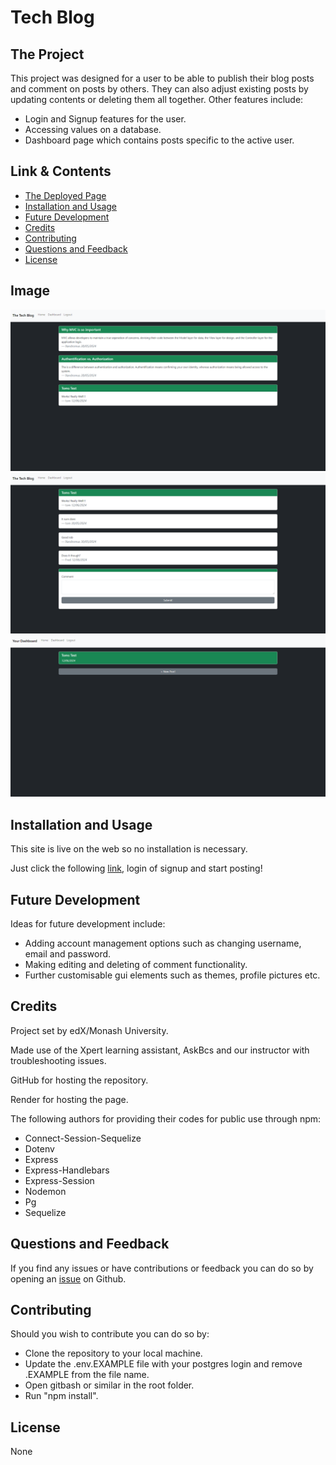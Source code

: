 # Tech Blog

## The Project

This project was designed for a user to be able to publish their blog posts and comment on posts by others. They can also adjust existing posts by updating contents or deleting them all together. Other features include:

-   Login and Signup features for the user.
-   Accessing values on a database.
-   Dashboard page which contains posts specific to the active user.

## Link & Contents

-   [The Deployed Page](https://tech-blog-axsl.onrender.com)
-   [Installation and Usage](#installation-and-usage)
-   [Future Development](#future-development)
-   [Credits](#credits)
-   [Contributing](#contributing)
-   [Questions and Feedback](#questions-and-feedback)
-   [License](#license)

## Image

![Image of Home](./public/images/homepage.png)
![Image of Post and Comments](./public/images/post-comments.png)
![Image of User Dashboard](./public/images/dashboard.png)

## Installation and Usage

This site is live on the web so no installation is necessary.

Just click the following [link](https://tech-blog-axsl.onrender.com), login of signup and start posting!

## Future Development

Ideas for future development include:

-   Adding account management options such as changing username, email and password.
-   Making editing and deleting of comment functionality.
-   Further customisable gui elements such as themes, profile pictures etc.

## Credits

Project set by edX/Monash University.

Made use of the Xpert learning assistant, AskBcs and our instructor with troubleshooting issues.

GitHub for hosting the repository.

Render for hosting the page.

The following authors for providing their codes for public use through npm:

-   Connect-Session-Sequelize
-   Dotenv
-   Express
-   Express-Handlebars
-   Express-Session
-   Nodemon
-   Pg
-   Sequelize

## Questions and Feedback

If you find any issues or have contributions or feedback you can do so by opening an [issue](https://github.com/Jiske-N/tech-blog/issues) on Github.

## Contributing

Should you wish to contribute you can do so by:

-   Clone the repository to your local machine.
-   Update the .env.EXAMPLE file with your postgres login and remove .EXAMPLE from the file name.
-   Open gitbash or similar in the root folder.
-   Run "npm install".

## License

None

